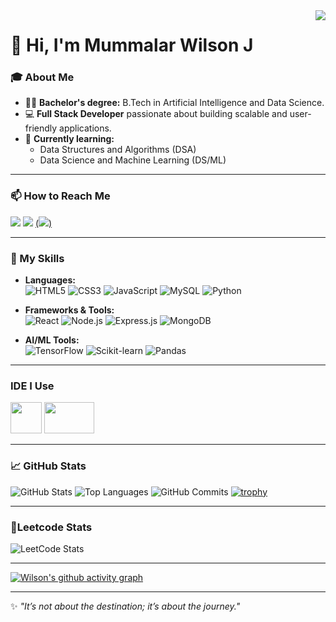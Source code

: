 <img align="right" src="https://visitor-badge.laobi.icu/badge?page_id=jmwilson07.jmwilson07" />

# 👋 Hi, I'm Mummalar Wilson J

### 🎓 About Me
- 🧑‍🎓 **Bachelor's degree:** B.Tech in Artificial Intelligence and Data Science.  
- 💻 **Full Stack Developer** passionate about building scalable and user-friendly applications.
- 🌱 **Currently learning:**  
  - Data Structures and Algorithms (DSA)  
  - Data Science and Machine Learning (DS/ML)  

---
### 📫 How to Reach Me
[<img src = "https://img.shields.io/badge/Gmail-D14836?style=for-the-badge&logo=gmail&logoColor=white"/>](nmummalar@gmail.com)    [<img src = "https://img.shields.io/badge/LinkedIn-0077B5?style=for-the-badge&logo=linkedin&logoColor=white"/>](https://www.linkedin.com/in/wilson2003/)  [(<img src = "https://img.shields.io/badge/GitHub-100000?style=for-the-badge&logo=github&logoColor=white"/>)](https://github.com/Jmwilson07)

---

### 🚀 My Skills
- **Languages:**  
  ![HTML5](https://img.shields.io/badge/-HTML5-E34F26?logo=html5&logoColor=white) 
  ![CSS3](https://img.shields.io/badge/-CSS3-1572B6?logo=css3&logoColor=white) 
  ![JavaScript](https://img.shields.io/badge/-JavaScript-F7DF1E?logo=javascript&logoColor=black)
  ![MySQL](https://img.shields.io/badge/MySQL-00000F?style=for-the-badge&logo=mysql&logoColor=white)
  ![Python](https://img.shields.io/badge/-Python-3776AB?logo=python&logoColor=white)
  
- **Frameworks & Tools:**  
  ![React](https://img.shields.io/badge/-React-61DAFB?logo=react&logoColor=black) 
  ![Node.js](https://img.shields.io/badge/-Node.js-339933?logo=node.js&logoColor=white) 
  ![Express.js](https://img.shields.io/badge/-Express.js-000000?logo=express&logoColor=white) 
  ![MongoDB](https://img.shields.io/badge/-MongoDB-47A248?logo=mongodb&logoColor=white)

- **AI/ML Tools:**  
  ![TensorFlow](https://img.shields.io/badge/-TensorFlow-FF6F00?logo=tensorflow&logoColor=white) 
  ![Scikit-learn](https://img.shields.io/badge/-Scikit--learn-F7931E?logo=scikit-learn&logoColor=white) 
  ![Pandas](https://img.shields.io/badge/-Pandas-150458?logo=pandas&logoColor=white)

---

### IDE I Use
<img height="50" width="50" src="https://img.icons8.com/color/48/000000/visual-studio-code-2019.png"/> <img height="50" width="80" src = "https://img.shields.io/badge/Colab-F9AB00?style=for-the-badge&logo=googlecolab&color=525252"/>

---

### 📈 GitHub Stats
![GitHub Stats](https://github-readme-stats.vercel.app/api?username=Jmwilson07&show_icons=true&theme=radical)
![Top Languages](https://github-readme-stats.vercel.app/api/top-langs/?username=Jmwilson07&layout=compact&theme=radical)
![GitHub Commits](https://github-readme-streak-stats.herokuapp.com/?user=Jmwilson07&theme=radical)
[![trophy](https://github-profile-trophy.vercel.app/?username=Jmwilson07&theme=radical)](https://github.com/Jmwilson07)

---


### 🌿Leetcode Stats
![LeetCode Stats](https://leetcard.jacoblin.cool/wilson_03?theme=dark&font=roboto)

---

[![Wilson's github activity graph](https://github-readme-activity-graph.vercel.app/graph?username=Jmwilson07&bg_color=000000&color=ffffff&line=51f565&point=ffffff&area=true&hide_border=true)](https://github.com/ashutosh00710/github-readme-activity-graph)

---

✨ *"It’s not about the destination; it’s about the journey."*





